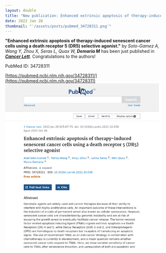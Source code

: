 ```yaml
---
layout: double
title: "New publication: Enhanced extrinsic apoptosis of therapy-induced senescent cancer cells using a death receptor 5 DR5 selective agonist"
date: 2022 Jan 28
thumbnail: "'/assets/posts/pubmed_34728311.png'"
---
```

<strong>"Enhanced extrinsic apoptosis of therapy-induced senescent cancer cells using a death receptor 5 (DR5) selective agonist."</strong> by <em>Soto-Gamez A, Wang Y, Zhou X, Seras L, Quax W, <strong>Demaria M</strong></em>  has been just published in <em><strong><ins>Cancer Lett</ins></strong></em>.
Congratulations to the authors!
    
PubMed ID: 34728311
    
[https://pubmed.ncbi.nlm.nih.gov/34728311/](https://pubmed.ncbi.nlm.nih.gov/34728311)
![](/assets/posts/pubmed_34728311.png)
